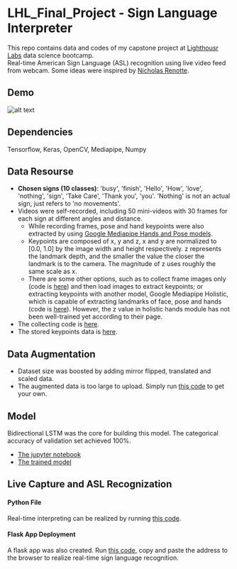 # LHL_Final_Project - Sign Language Interpreter
This repo contains data and codes of my capstone project at [Lighthousr Labs](https://www.lighthouselabs.ca/) data science bootcamp. <br>
Real-time American Sign Language (ASL) recognition using live video feed from webcam. Some ideas were inspired by [Nicholas Renotte](https://github.com/nicknochnack/ActionDetectionforSignLanguage).

## Demo
![alt text][logo]

[logo]: https://github.com/DDDDDDaisyS/LHL_Final_Project/blob/main/demo.gif "Logo Title Text 2"

## Dependencies
Tensorflow, Keras, OpenCV, Mediapipe, Numpy

## Data Resourse
- **Chosen signs (10 classes)**: 'busy', 'finish', 'Hello', 'How', 'love', 'nothing', 'sign', 'Take Care', 'Thank you', 'you'. 'Nothing' is not an actual sign, just refers to 'no movements'.
- Videos were self-recorded, including 50 mini-videos with 30 frames for each sign at different angles and distance. 
   - While recording frames, pose and hand keypoints were also extracted by using [Google Mediapipe Hands and Pose models](https://google.github.io/mediapipe/solutions/hands.html).
   - Keypoints are composed of x, y and z, x and y are normalized to [0.0, 1.0] by the image width and height respectively. z represents the landmark depth, and the smaller the value the closer the landmark is to the camera. The magnitude of z uses roughly the same scale as x. 
   - There are some other options, such as to collect frame images only (code is [here](collect_frames.py)) and then load images to extract keypoints; or extracting keypoints with another model, Google Mediapipe Holistic, which is capable of extracting landmarks of face, pose and hands (code is [here](collect_keypoints_holistic.py)). However, the z value in holistic hands module has not been well-trained yet according to their page.
- The collecting code is [here](src/collect_keypoints_frames.py). 
- The stored keypoints data is [here](data/keypoints).

## Data Augmentation
- Dataset size was boosted by adding mirror flipped, translated and scaled data. 
- The augmented data is too large to upload. Simply run [this code](src/augment_keypoints_pose_hands.py) to get your own. 

## Model
Bidirectional LSTM was the core for building this model. The categorical accuracy of validation set achieved 100%.
- [The jupyter notebook](src/train_model.ipynb)
- [The trained model](src/trained_model_10)

## Live Capture and ASL Recognization
#### Python File
Real-time interpreting can be realized by running [this code](interpreter.py).

#### Flask App Deployment
A flask app was also created. Run [this code](flask_app.py), copy and paste the address to the browser to realize real-time sign language recognition. 

